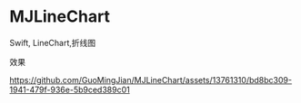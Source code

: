 # MJLineChart
Swift, LineChart,折线图

效果

https://github.com/GuoMingJian/MJLineChart/assets/13761310/bd8bc309-1941-479f-936e-5b9ced389c01

